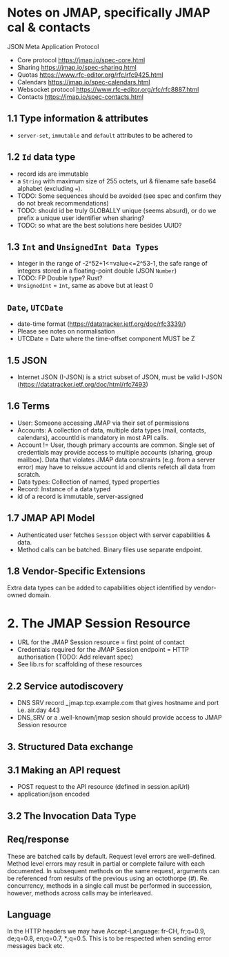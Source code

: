 # Notes on JMAP, specifically JMAP cal & contacts

JSON Meta Application Protocol

- Core protocol https://jmap.io/spec-core.html
- Sharing https://jmap.io/spec-sharing.html
- Quotas https://www.rfc-editor.org/rfc/rfc9425.html
- Calendars https://jmap.io/spec-calendars.html
- Websocket protocol https://www.rfc-editor.org/rfc/rfc8887.html
- Contacts https://jmap.io/spec-contacts.html

## 1.1 Type information & attributes
- `server-set`, `immutable` and `default` attributes to be adhered to

## 1.2 `Id` data type
- record ids are immutable
- a `String` with maximum size of 255 octets, url & filename safe base64 alphabet (excluding `=`).
- TODO: Some sequences should be avoided (see spec and confirm they do not break recommendations)
- TODO: should id be truly GLOBALLY unique (seems absurd), or do we prefix a unique user identifier when sharing?
- TODO: so what are the best solutions here besides UUID?

## 1.3 `Int` and `UnsignedInt Data Types`
- Integer in the range of -2^52+1<=value<=2^53-1, the safe range of integers stored in a floating-point double (JSON `Number`)
- TODO: FP Double type? Rust?
- `UnsignedInt` = `Int`, same as above but at least 0

## `Date`, `UTCDate`
- date-time format (https://datatracker.ietf.org/doc/rfc3339/)
- Please see notes on normalisation
- UTCDate = Date where the time-offset component MUST be Z

## 1.5 JSON
- Internet JSON (I-JSON) is a strict subset of JSON, must be valid I-JSON (https://datatracker.ietf.org/doc/html/rfc7493)

## 1.6 Terms
- User: Someone accessing JMAP via their set of permissions
- Accounts: A collection of data, multiple data types (mail, contacts, calendars), accountId is mandatory in most API calls.
- Account != User, though primary accounts are common. Single set of credentials may provide access to multiple accounts (sharing, group mailbox). Data that violates JMAP data constraints (e.g. from a server error) may have to reissue account id and clients refetch all data from scratch.
- Data types: Collection of named, typed properties
- Record: Instance of a data typed
- id of a record is immutable, server-assigned

## 1.7 JMAP API Model
- Authenticated user fetches `Session` object with server capabilities & data.
- Method calls can be batched. Binary files use separate endpoint.

## 1.8 Vendor-Specific Extensions
Extra data types can be added to capabilities object identified by vendor-owned domain.

# 2. The JMAP Session Resource
- URL for the JMAP Session resource = first point of contact
- Credentials required for the JMAP Session endpoint = HTTP authorisation (TODO: Add relevant spec)
- See lib.rs for scaffolding of these resources

## 2.2 Service autodiscovery
- DNS SRV record _jmap.tcp.example.com that gives hostname and port i.e. air.day 443
- DNS_SRV or a .well-known/jmap sesion should provide access to JMAP Session resource

## 3. Structured Data exchange

## 3.1 Making an API request
- POST request to the API resource (defined in session.apiUrl)
- application/json encoded

## 3.2 The Invocation Data Type

## Req/response
These are batched calls by default. Request level errors are well-defined. Method level errors may result in partial or complete failure with each documented. In subsequent methods on the same request, arguments can be referenced from results of the previous using an octothorpe (#). Re. concurrency, methods in a single call must be performed in succession, however, methods across calls may be interleaved.

## Language
In the HTTP headers we may have Accept-Language: fr-CH, fr;q=0.9, de;q=0.8, en;q=0.7, *;q=0.5. This is to be respected when sending error messages back etc.
